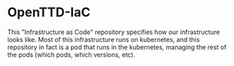 # OpenTTD-IaC

This "Infrastructure as Code" repository specifies how our infrastructure
looks like. Most of this infrastructure runs on kubernetes, and this
repository in fact is a pod that runs in the kubernetes, managing the rest
of the pods (which pods, which versions, etc).

